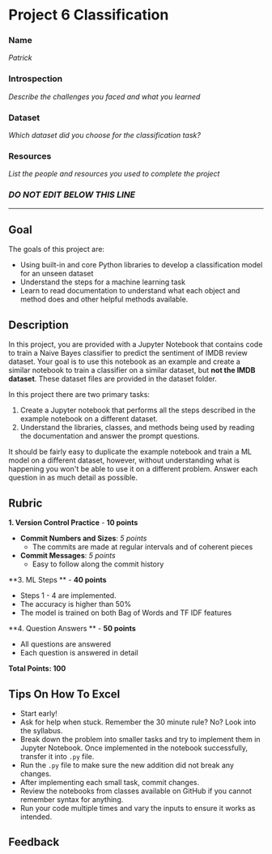 # Project 6 Classification

### Name

_Patrick_

### Introspection

_Describe the challenges you faced and what you learned_

### Dataset

_Which dataset did you choose for the classification task?_

### Resources

_List the people and resources you used to complete the project_


### *DO NOT EDIT BELOW THIS LINE*
---

## Goal

The goals of this project are:

* Using built-in and core Python libraries to develop a classification model for an unseen dataset
* Understand the steps for a machine learning task
* Learn to read documentation to understand what each object and method does and other helpful methods available.

## Description

In this project, you are provided with a Jupyter Notebook that contains code to train a Naive Bayes classifier to predict the sentiment of IMDB review dataset. Your goal is to use this notebook as an example and create a similar notebook to train a classifier on a similar dataset, but **not the IMDB dataset**. These dataset files are provided in the dataset folder.

In this project there are two primary tasks:

1. Create a Jupyter notebook that performs all the steps described in the example notebook on a different dataset.
2. Understand the libraries, classes, and methods being used by reading the documentation and answer the prompt questions.

It should be fairly easy to duplicate the example notebook and train a ML model on a different dataset, however, without understanding what is happening you won't be able to use it on a different problem. Answer each question in as much detail as possible. 


## Rubric

**1. Version Control Practice** - **10 points**

- **Commit Numbers and Sizes**: *5 points*
  - The commits are made at regular intervals and of coherent pieces 
- **Commit Messages**: *5 points*
  - Easy to follow along the commit history

**3. ML Steps ** - **40 points**

- Steps 1 - 4 are implemented.
- The accuracy is higher than 50%
- The model is trained on both Bag of Words and TF IDF features

**4. Question Answers ** - **50 points**

- All questions are answered
- Each question is answered in detail

**Total Points: 100**

## Tips On How To Excel


* Start early!
* Ask for help when stuck. Remember the 30 minute rule? No? Look into the syllabus.
* Break down the problem into smaller tasks and try to implement them in Jupyter Notebook. Once implemented in the notebook successfully, transfer it into `.py` file.
* Run the `.py` file to make sure the new addition did not break any changes.
* After implementing each small task, commit changes.
* Review the notebooks from classes available on GitHub if you cannot remember syntax for anything.
* Run your code multiple times and vary the inputs to ensure it works as intended. 

## Feedback



